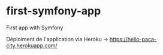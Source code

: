 # first-symfony-app
First app with Symfony

Déploiment de l'application via Heroku 
-> https://hello-paca-city.herokuapp.com/
